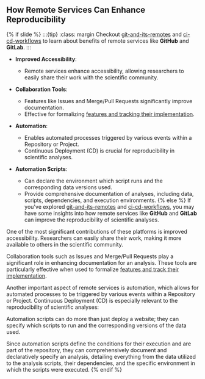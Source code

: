## How Remote Services Can Enhance Reproducibility
{% if slide %}
:::{tip}
:class: margin
Checkout [git-and-its-remotes](https://t4d-gmbh.github.io/git-and-its-remotes) and [ci-cd-workflows](https://t4d-gmbh.github.io/ci-cd-workflows) to learn about benefits of remote services like <i class="fab fa-github"></i> **GitHub** and <i class="fab fa-gitlab"></i> **GitLab**.
:::
- **Improved Accessibility**: 
  - Remote services enhance accessibility, allowing researchers to easily share their work with the scientific community.

- **Collaboration Tools**: 
  - Features like Issues and Merge/Pull Requests significantly improve documentation.
  - Effective for formalizing [features and tracking their implementation](https://t4d-gmbh.github.io/git-and-its-remotes/content/project_management/index.html#feature-branch-approach-reloaded).

- **Automation**: 
  - Enables automated processes triggered by various events within a Repository or Project.
  - Continuous Deployment (CD) is crucial for reproducibility in scientific analyses.

- **Automation Scripts**: 
  - Can declare the environment which script runs and the corresponding data versions used.
  - Provide comprehensive documentation of analyses, including data, scripts, dependencies, and execution environments.
{% else %}
If you've explored [git-and-its-remotes](https://t4d-gmbh.github.io/git-and-its-remotes) and [ci-cd-workflows](https://t4d-gmbh.github.io/ci-cd-workflows), you may have some insights into how remote services like <i class="fab fa-github"></i> **GitHub** and <i class="fab fa-gitlab"></i> **GitLab** can improve the reproducibility of scientific analyses.

One of the most significant contributions of these platforms is improved accessibility.
Researchers can easily share their work, making it more available to others in the scientific community.

Collaboration tools such as Issues and Merge/Pull Requests play a significant role in enhancing documentation for an analysis.
These tools are particularly effective when used to formalize [features and track their implementation](https://t4d-gmbh.github.io/git-and-its-remotes/content/project_management/index.html#feature-branch-approach-reloaded).

Another important aspect of remote services is automation, which allows for automated processes to be triggered by various events within a Repository or Project.
Continuous Deployment (CD) is especially relevant to the reproducibility of scientific analyses:

Automation scripts can do more than just deploy a website; they can specify which scripts to run and the corresponding versions of the data used.

Since automation scripts define the conditions for their execution and are part of the repository, they can comprehensively document and declaratively specify an analysis, detailing everything from the data utilized to the analysis scripts, their dependencies, and the specific environment in which the scripts were executed.
{% endif %}
